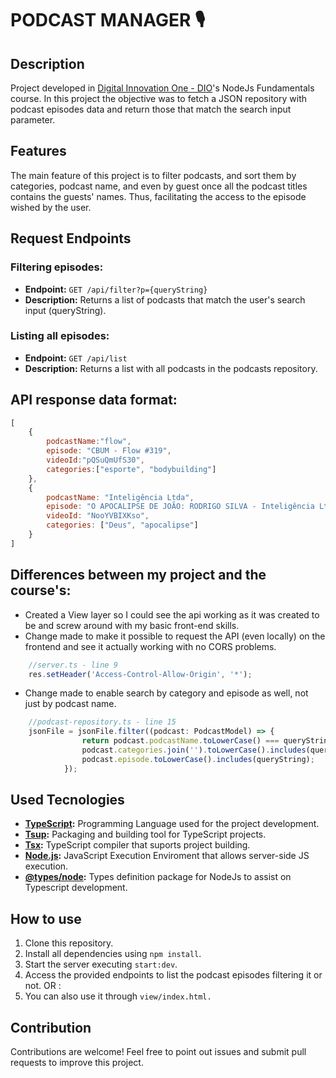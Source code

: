 # PODCAST MANAGER 🎙️

## Description
Project developed in [Digital Innovation One - DIO](https://web.dio.me)'s NodeJs Fundamentals course.
In this project the objective was to fetch a JSON repository with podcast episodes data and return those that match the search input parameter.


## Features
The main feature of this project is to filter podcasts, and sort them by categories, podcast name, and even by guest once all the podcast titles contains the guests' names. Thus, facilitating the access to the episode wished by the user.


## Request Endpoints

### Filtering episodes:
- **Endpoint:** `GET /api/filter?p={queryString}`
- **Description:** Returns a list of podcasts that match the user's search input (queryString).

### Listing all episodes:
- **Endpoint:** `GET /api/list`
- **Description:** Returns a list with all podcasts in the podcasts repository.


## API response data format:
```js
[
    {
        podcastName:"flow",
        episode: "CBUM - Flow #319",
        videoId:"pQSuQmUfS30",
        categories:["esporte", "bodybuilding"]
    },
    {
        podcastName: "Inteligência Ltda",
        episode: "O APOCALIPSE DE JOÃO: RODRIGO SILVA - Inteligência Ltda. Podcast #1187",
        videoId: "NooYVBIXKso",
        categories: ["Deus", "apocalipse"]
    }
]
```


## Differences between my project and the course's:
- Created a View layer so I could see the api working as it was created to be and screw around with my basic front-end skills.
- Change made to make it possible to request the API (even locally) on the frontend and see it actually working with no CORS problems.

```js
    //server.ts - line 9
    res.setHeader('Access-Control-Allow-Origin', '*');
```

- Change made to enable search by category and episode as well, not just by podcast name.
```js
    //podcast-repository.ts - line 15
    jsonFile = jsonFile.filter((podcast: PodcastModel) => {
                return podcast.podcastName.toLowerCase() === queryString ||
                podcast.categories.join('').toLowerCase().includes(queryString) ||
                podcast.episode.toLowerCase().includes(queryString);
            });
```


## Used Tecnologies

- **[TypeScript](https://www.typescriptlang.org/):** Programming Language used for the project development.
- **[Tsup](https://github.com/egoist/tsup):**  Packaging and building tool for TypeScript projects.
- **[Tsx](https://github.com/egoist/tsx):** TypeScript compiler that suports project building.
- **[Node.js](https://nodejs.org/):** JavaScript Execution Enviroment that allows server-side JS execution.
- **[@types/node](https://www.npmjs.com/package/@types/node):** Types definition package for NodeJs to assist on Typescript development.

## How to use

1. Clone this repository.
2. Install all dependencies using `npm install`.
3. Start the server executing `start:dev`.
4. Access the provided endpoints to list the podcast episodes filtering it or not. OR :
5. You can also use it through `view/index.html.`

## Contribution
Contributions are welcome! Feel free to point out issues and submit pull requests to improve this project.